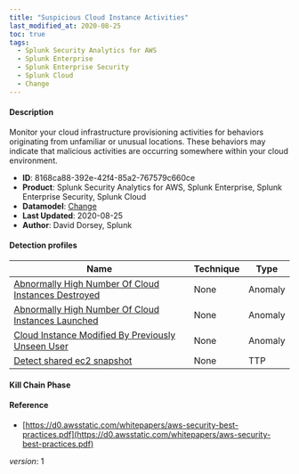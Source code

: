 ```yaml
---
title: "Suspicious Cloud Instance Activities"
last_modified_at: 2020-08-25
toc: true
tags:
  - Splunk Security Analytics for AWS
  - Splunk Enterprise
  - Splunk Enterprise Security
  - Splunk Cloud
  - Change
---
```


#### Description

Monitor your cloud infrastructure provisioning activities for behaviors originating from unfamiliar or unusual locations. These behaviors may indicate that malicious activities are occurring somewhere within your cloud environment.

- **ID**: 8168ca88-392e-42f4-85a2-767579c660ce
- **Product**: Splunk Security Analytics for AWS, Splunk Enterprise, Splunk Enterprise Security, Splunk Cloud
- **Datamodel**: [Change](https://docs.splunk.com/Documentation/CIM/latest/User/Change)
- **Last Updated**: 2020-08-25
- **Author**: David Dorsey, Splunk

#### Detection profiles

| Name        | Technique   | Type         |
| ----------- | ----------- |--------------|
| [Abnormally High Number Of Cloud Instances Destroyed](/cloud/abnormally_high_number_of_cloud_instances_destroyed/) | None | Anomaly |
| [Abnormally High Number Of Cloud Instances Launched](/cloud/abnormally_high_number_of_cloud_instances_launched/) | None | Anomaly |
| [Cloud Instance Modified By Previously Unseen User](/cloud/cloud_instance_modified_by_previously_unseen_user/) | None | Anomaly |
| [Detect shared ec2 snapshot](/cloud/detect_shared_ec2_snapshot/) | None | TTP |

#### Kill Chain Phase



#### Reference

* [https://d0.awsstatic.com/whitepapers/aws-security-best-practices.pdf](https://d0.awsstatic.com/whitepapers/aws-security-best-practices.pdf)



_version_: 1
